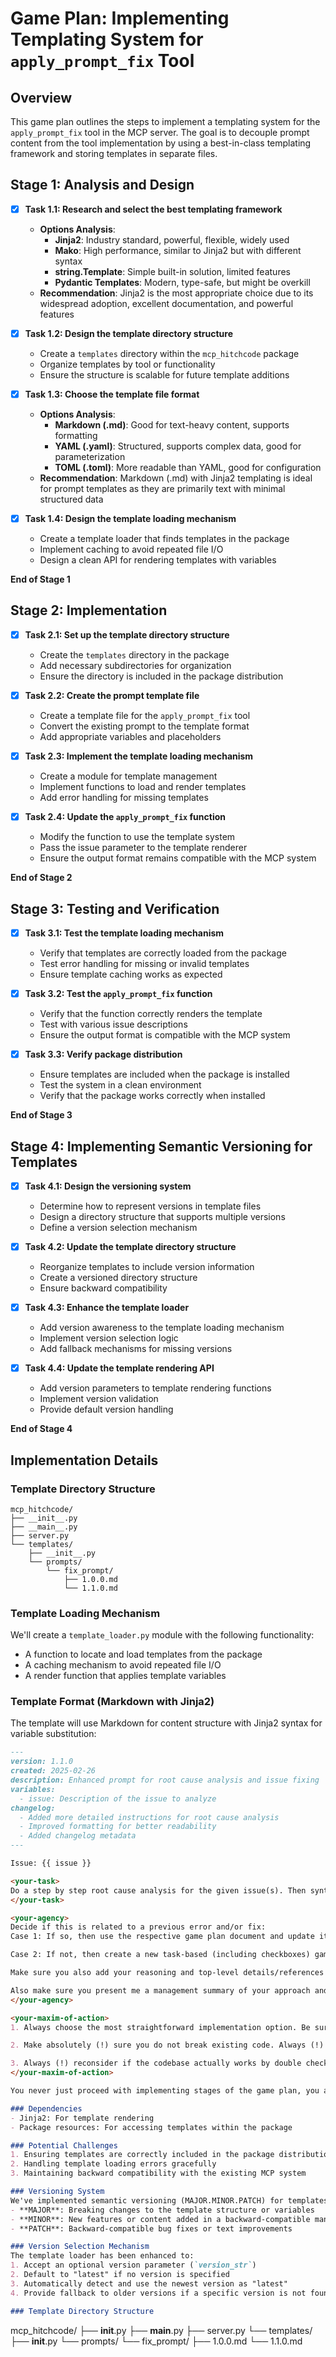 # Game Plan: Implementing Templating System for `apply_prompt_fix` Tool

## Overview
This game plan outlines the steps to implement a templating system for the `apply_prompt_fix` tool in the MCP server. The goal is to decouple prompt content from the tool implementation by using a best-in-class templating framework and storing templates in separate files.

## Stage 1: Analysis and Design

- [x] **Task 1.1: Research and select the best templating framework**
  - **Options Analysis**:
    - **Jinja2**: Industry standard, powerful, flexible, widely used
    - **Mako**: High performance, similar to Jinja2 but with different syntax
    - **string.Template**: Simple built-in solution, limited features
    - **Pydantic Templates**: Modern, type-safe, but might be overkill
  - **Recommendation**: Jinja2 is the most appropriate choice due to its widespread adoption, excellent documentation, and powerful features

- [x] **Task 1.2: Design the template directory structure**
  - Create a `templates` directory within the `mcp_hitchcode` package
  - Organize templates by tool or functionality
  - Ensure the structure is scalable for future template additions

- [x] **Task 1.3: Choose the template file format**
  - **Options Analysis**:
    - **Markdown (.md)**: Good for text-heavy content, supports formatting
    - **YAML (.yaml)**: Structured, supports complex data, good for parameterization
    - **TOML (.toml)**: More readable than YAML, good for configuration
  - **Recommendation**: Markdown (.md) with Jinja2 templating is ideal for prompt templates as they are primarily text with minimal structured data

- [x] **Task 1.4: Design the template loading mechanism**
  - Create a template loader that finds templates in the package
  - Implement caching to avoid repeated file I/O
  - Design a clean API for rendering templates with variables

**End of Stage 1**

## Stage 2: Implementation

- [x] **Task 2.1: Set up the template directory structure**
  - Create the `templates` directory in the package
  - Add necessary subdirectories for organization
  - Ensure the directory is included in the package distribution

- [x] **Task 2.2: Create the prompt template file**
  - Create a template file for the `apply_prompt_fix` tool
  - Convert the existing prompt to the template format
  - Add appropriate variables and placeholders

- [x] **Task 2.3: Implement the template loading mechanism**
  - Create a module for template management
  - Implement functions to load and render templates
  - Add error handling for missing templates

- [x] **Task 2.4: Update the `apply_prompt_fix` function**
  - Modify the function to use the template system
  - Pass the issue parameter to the template renderer
  - Ensure the output format remains compatible with the MCP system

**End of Stage 2**

## Stage 3: Testing and Verification

- [x] **Task 3.1: Test the template loading mechanism**
  - Verify that templates are correctly loaded from the package
  - Test error handling for missing or invalid templates
  - Ensure template caching works as expected

- [x] **Task 3.2: Test the `apply_prompt_fix` function**
  - Verify that the function correctly renders the template
  - Test with various issue descriptions
  - Ensure the output format is compatible with the MCP system

- [x] **Task 3.3: Verify package distribution**
  - Ensure templates are included when the package is installed
  - Test the system in a clean environment
  - Verify that the package works correctly when installed

**End of Stage 3**

## Stage 4: Implementing Semantic Versioning for Templates

- [x] **Task 4.1: Design the versioning system**
  - Determine how to represent versions in template files
  - Design a directory structure that supports multiple versions
  - Define a version selection mechanism

- [x] **Task 4.2: Update the template directory structure**
  - Reorganize templates to include version information
  - Create a versioned directory structure
  - Ensure backward compatibility

- [x] **Task 4.3: Enhance the template loader**
  - Add version awareness to the template loading mechanism
  - Implement version selection logic
  - Add fallback mechanisms for missing versions

- [x] **Task 4.4: Update the template rendering API**
  - Add version parameters to template rendering functions
  - Implement version validation
  - Provide default version handling

**End of Stage 4**

## Implementation Details

### Template Directory Structure
```
mcp_hitchcode/
├── __init__.py
├── __main__.py
├── server.py
└── templates/
    ├── __init__.py
    └── prompts/
        └── fix_prompt/
            ├── 1.0.0.md
            └── 1.1.0.md
```

### Template Loading Mechanism
We'll create a `template_loader.py` module with the following functionality:
- A function to locate and load templates from the package
- A caching mechanism to avoid repeated file I/O
- A render function that applies template variables

### Template Format (Markdown with Jinja2)
The template will use Markdown for content structure with Jinja2 syntax for variable substitution:

```markdown
---
version: 1.1.0
created: 2025-02-26
description: Enhanced prompt for root cause analysis and issue fixing
variables:
  - issue: Description of the issue to analyze
changelog:
  - Added more detailed instructions for root cause analysis
  - Improved formatting for better readability
  - Added changelog metadata
---

Issue: {{ issue }}

<your-task>
Do a step by step root cause analysis for the given issue(s). Then synthesize the necessary changes to fix the issue(s).
</your-task>

<your-agency>
Decide if this is related to a previous error and/or fix:
Case 1: If so, then use the respective game plan document and update it by adding stages. 

Case 2: If not, then create a new task-based (including checkboxes) game plan with stages. Use filename structure `gameplan_<yyyymmdd-hhmm>_<id>.md` in directory @gameplans. IMPORTANT: Please ask me for the concrete timestamp to use and let me verify the ID before creating the game plan doc.

Make sure you also add your reasoning and top-level details/references on how to implement the fix(es) to the respective tasks in the game plan.

Also make sure you present me a management summary of your approach and the stages in the chat.
</your-agency>

<your-maxim-of-action>
1. Always choose the most straightforward implementation option. Be surgical and laser focused.

2. Make absolutely (!) sure you do not break existing code. Always (!) verify this by explicitly (!) reason about this aspect before proposing a code change. Always present your explicit reasoning on this.

3. Always (!) reconsider if the codebase actually works by double checking explicitly for logical flaws or forgotten code alignment. Always (!) present your explicit reasoning on this
</your-maxim-of-action>

You never just proceed with implementing stages of the game plan, you always ask for my confirmation for this

### Dependencies
- Jinja2: For template rendering
- Package resources: For accessing templates within the package

### Potential Challenges
1. Ensuring templates are correctly included in the package distribution
2. Handling template loading errors gracefully
3. Maintaining backward compatibility with the existing MCP system 

### Versioning System
We've implemented semantic versioning (MAJOR.MINOR.PATCH) for templates with the following characteristics:
- **MAJOR**: Breaking changes to the template structure or variables
- **MINOR**: New features or content added in a backward-compatible manner
- **PATCH**: Backward-compatible bug fixes or text improvements

### Version Selection Mechanism
The template loader has been enhanced to:
1. Accept an optional version parameter (`version_str`)
2. Default to "latest" if no version is specified
3. Automatically detect and use the newest version as "latest"
4. Provide fallback to older versions if a specific version is not found

### Template Directory Structure
```
mcp_hitchcode/
├── __init__.py
├── __main__.py
├── server.py
└── templates/
    ├── __init__.py
    └── prompts/
        └── fix_prompt/
            ├── 1.0.0.md
            └── 1.1.0.md
```
